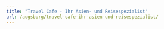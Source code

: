 ```yaml
---
title: "Travel Cafe - Ihr Asien- und Reisespezialist"
url: /augsburg/travel-cafe-ihr-asien-und-reisespezialist/
---
```

